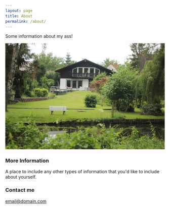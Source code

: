 ```yaml
---
layout: page
title: About
permalink: /about/
---
```


Some information about my ass!

![](images/lakehouse.jpg)

### More Information

A place to include any other types of information that you'd like to include about yourself.



### Contact me

[email@domain.com](mailto:email@domain.com)
